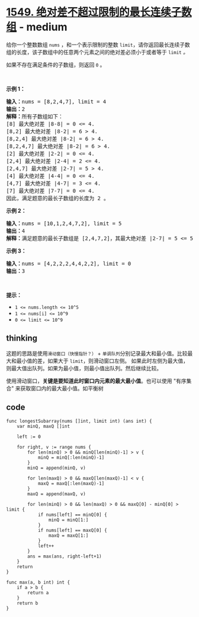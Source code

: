# [1549. 绝对差不超过限制的最长连续子数组](https://leetcode-cn.com/problems/longest-continuous-subarray-with-absolute-diff-less-than-or-equal-to-limit/) - medium

<p>给你一个整数数组 <code>nums</code> ，和一个表示限制的整数 <code>limit</code>，请你返回最长连续子数组的长度，该子数组中的任意两个元素之间的绝对差必须小于或者等于 <code>limit</code><em> 。</em></p>

<p>如果不存在满足条件的子数组，则返回 <code>0</code> 。</p>

<p>&nbsp;</p>

<p><strong>示例 1：</strong></p>

<pre><strong>输入：</strong>nums = [8,2,4,7], limit = 4
<strong>输出：</strong>2 
<strong>解释：</strong>所有子数组如下：
[8] 最大绝对差 |8-8| = 0 &lt;= 4.
[8,2] 最大绝对差 |8-2| = 6 &gt; 4. 
[8,2,4] 最大绝对差 |8-2| = 6 &gt; 4.
[8,2,4,7] 最大绝对差 |8-2| = 6 &gt; 4.
[2] 最大绝对差 |2-2| = 0 &lt;= 4.
[2,4] 最大绝对差 |2-4| = 2 &lt;= 4.
[2,4,7] 最大绝对差 |2-7| = 5 &gt; 4.
[4] 最大绝对差 |4-4| = 0 &lt;= 4.
[4,7] 最大绝对差 |4-7| = 3 &lt;= 4.
[7] 最大绝对差 |7-7| = 0 &lt;= 4. 
因此，满足题意的最长子数组的长度为 2 。
</pre>

<p><strong>示例 2：</strong></p>

<pre><strong>输入：</strong>nums = [10,1,2,4,7,2], limit = 5
<strong>输出：</strong>4 
<strong>解释：</strong>满足题意的最长子数组是 [2,4,7,2]，其最大绝对差 |2-7| = 5 &lt;= 5 。
</pre>

<p><strong>示例 3：</strong></p>

<pre><strong>输入：</strong>nums = [4,2,2,2,4,4,2,2], limit = 0
<strong>输出：</strong>3
</pre>

<p>&nbsp;</p>

<p><strong>提示：</strong></p>

<ul>
	<li><code>1 &lt;= nums.length &lt;= 10^5</code></li>
	<li><code>1 &lt;= nums[i] &lt;= 10^9</code></li>
	<li><code>0 &lt;= limit &lt;= 10^9</code></li>
</ul>


## thinking

这题的思路是使用`滑动窗口（快慢指针？）` + `单调队列`分别记录最大和最小值。比较最大和最小值的差，如果大于 `limit`，则滑动窗口左侧。
如果此时左侧为最大值，则最大值出队列。如果为最小值，则最小值出队列。然后继续比较。

使用滑动窗口，**关键是要知道此时窗口内元素的最大最小值**。也可以使用 "有序集合" 来获取窗口内的最大最小值。如平衡树

## code

```golang
func longestSubarray(nums []int, limit int) (ans int) {
	var minQ, maxQ []int

    left := 0

    for right, v := range nums {
        for len(minQ) > 0 && minQ[len(minQ)-1] > v {
            minQ = minQ[:len(minQ)-1]
        }
        minQ = append(minQ, v)

        for len(maxQ) > 0 && maxQ[len(maxQ)-1] < v {
            maxQ = maxQ[:len(maxQ)-1]
        }
        maxQ = append(maxQ, v)

        for len(minQ) > 0 && len(maxQ) > 0 && maxQ[0] - minQ[0] > limit {
            if nums[left] == minQ[0] {
                minQ = minQ[1:]
            }
            if nums[left] == maxQ[0] {
                maxQ = maxQ[1:]
            }
            left++
        }
        ans = max(ans, right-left+1)
    }
    return 
}

func max(a, b int) int {
    if a > b {
        return a
    }
    return b
}
```
